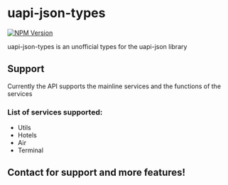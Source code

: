 
# uapi-json-types
[![NPM Version](https://badge.fury.io/js/uapi-json-types.svg?style=flat)](https://npmjs.org/package/uapi-json-types)

uapi-json-types is an unofficial types for the uapi-json library

## Support

Currently the API supports the mainline services and the functions of the services
### List of services supported:
 * Utils
 * Hotels
 * Air
 * Terminal
 
## Contact for support and more features! 